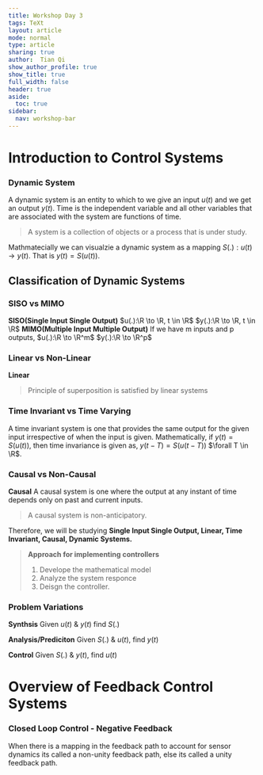 ```yaml
---
title: Workshop Day 3
tags: TeXt
layout: article
mode: normal
type: article
sharing: true
author:  Tian Qi
show_author_profile: true
show_title: true
full_width: false
header: true
aside:
  toc: true
sidebar:
  nav: workshop-bar	
---
```


# Introduction to Control Systems

### Dynamic System

A dynamic system is an entity to which to we give an input $u(t)$ and we get an output $y(t)$.
Time is the independent variable and all other variables that are associated with the system are functions of time.

> A system is a collection of objects or a process that is under study.

Mathmatecially we can visualzie a dynamic system as a mapping $S(.):u(t) \to y(t)$.
That is $y(t) = S(u(t))$.

## Classification of Dynamic Systems

### **SISO vs MIMO**

**SISO(Single Input Single Output)**
$u(.):\R \to \R, t \in \R$
$y(.):\R \to \R, t \in \R$
**MIMO(Multiple Input Multiple Output)**
If we have m inputs and p outputs,
$u(.):\R \to \R^m$
$y(.):\R \to \R^p$

### **Linear vs Non-Linear**

**Linear**

> Principle of superposition is satisfied by linear systems

### **Time Invariant vs Time Varying**

A time invariant system is one that provides the same output for the given input irrespective of when the input is given.
Mathematically, if $y(t) = S(u(t))$, then time invariance is given as,
$y(t-T) = S(u(t-T))$ $\forall T \in \R$.

### **Causal vs Non-Causal**

**Causal**
A causal system is one where the output at any instant of time depends only on past and current inputs.

> A causal system is non-anticipatory.

Therefore, we will be studying **Single Input Single Output, Linear, Time Invariant, Causal, Dynamic Systems.**

> **Approach for implementing controllers**
> 1) Develope the mathematical model
> 2) Analyze the system responce
> 3) Deisgn the controller.

### Problem Variations

**Synthsis**
Given $u(t)$ & $y(t)$ find $S(.)$

**Analysis/Prediciton**
Given $S(.)$ & $u(t)$, find $y(t)$

**Control**
Given $S(.)$ & $y(t)$, find $u(t)$

# Overview of Feedback Control Systems

### Closed Loop Control - Negative Feedback

When there is a mapping in the feedback path to account for sensor dynamics its called a non-unity feedback path, else its called a unity feedback path.
